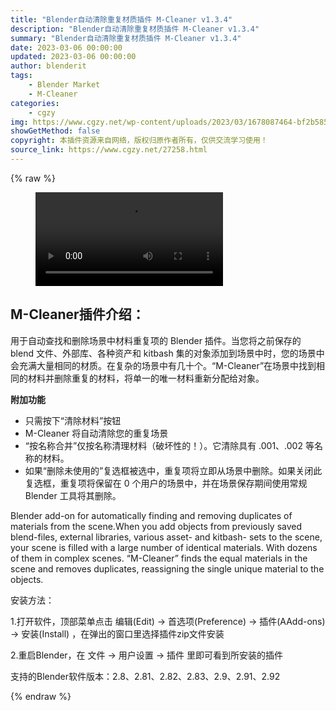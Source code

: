 ```yaml
---
title: "Blender自动清除重复材质插件 M-Cleaner v1.3.4"
description: "Blender自动清除重复材质插件 M-Cleaner v1.3.4"
summary: "Blender自动清除重复材质插件 M-Cleaner v1.3.4"
date: 2023-03-06 00:00:00
updated: 2023-03-06 00:00:00
author: blenderit
tags: 
    - Blender Market
    - M-Cleaner
categories:
    - cgzy
img: https://www.cgzy.net/wp-content/uploads/2023/03/1678087464-bf2b585aaeb7a04.jpg
showGetMethod: false
copyright: 本插件资源来自网络，版权归原作者所有，仅供交流学习使用！
source_link: https://www.cgzy.net/27258.html
---
```


{% raw %}
<figure class="wp-block-video aligncenter"><video controls src="https://cloud.video.taobao.com/play/u/717183932/p/1/e/6/t/1/399683728384.mp4"></video></figure><div class="wp-block-pandastudio-title"><div class="title_style_01"><h2 id="h2-0">M-Cleaner插件介绍：</h2></div></div><p class="is-style-text-indent-2em">用于自动查找和删除场景中材料重复项的 Blender 插件。当您将之前保存的 blend 文件、外部库、各种资产和 kitbash 集的对象添加到场景中时，您的场景中会充满大量相同的材质。在复杂的场景中有几十个。“M-Cleaner”在场景中找到相同的材料并删除重复的材料，将单一的唯一材料重新分配给对象。 </p><p><strong>附加功能</strong></p><ul>
<li>只需按下“清除材料”按钮</li>



<li>M-Cleaner 将自动清除您的重复场景</li>



<li>“按名称合并”仅按名称清理材料（破坏性的！）。它清除具有 .001、.002 等名称的材料。</li>



<li>如果“删除未使用的”复选框被选中，重复项将立即从场景中删除。如果关闭此复选框，重复项将保留在 0 个用户的场景中，并在场景保存期间使用常规 Blender 工具将其删除。</li>
</ul><p>Blender add-on for automatically finding and removing duplicates of materials from the scene.When you add objects from previously saved blend-files, external libraries, various asset- and kitbash- sets to the scene, your scene is filled with a large number of identical materials. With dozens of them in complex scenes. “M-Cleaner” finds the equal materials in the scene and removes duplicates, reassigning the single unique material to the objects.</p><div class="wp-block-pandastudio-title"><div class="title_style_01"><p>安装方法：</p></div></div><p>1.打开软件，顶部菜单点击 编辑(Edit) → 首选项(Preference) → 插件(AAdd-ons) → 安装(Install) ，在弹出的窗口里选择插件zip文件安装</p><p>2.重启Blender，在 文件 → 用户设置 → 插件 里即可看到所安装的插件</p><div class="wp-block-pandastudio-tips"><div class="tip success "><p>支持的Blender软件版本：2.8、2.81、2.82、2.83、2.9、2.91、2.92</p>
</div></div>
<div style="display: none">cgzy</div>
{% endraw %}